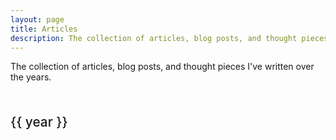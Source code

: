 ```yaml
---
layout: page
title: Articles
description: The collection of articles, blog posts, and thought pieces I've written over the years.
---
```


<script setup>
  import { data } from './articles.data'
  import Articles from '@components/Articles'
  import _ from 'lodash'

  // sort the articles
  let articles = _.orderBy(data, ['frontmatter.date'], ['desc'])

  // group the articles by year
  articles = _.groupBy(articles, (itr) => {
    return new Date(itr.frontmatter.date).getFullYear()
  })

  // grab all the years and sort them
  const years = _.orderBy(Object.keys(articles), (itr) => {
    return Number(itr)
  }, ['desc'])
</script>

<style module lang="scss">
  h2 {
    text-align: left;
    margin: 3rem 0 0 0;
    line-height: 1.5em;
    font-weight: 500;
    font-size: 1.3rem;
  }
</style>

The collection of articles, blog posts, and thought pieces I've written over the years.

<div v-for="year in years">
  <h2>{{ year }}</h2>
  <Articles :data="articles[year]"></Articles>
</div>